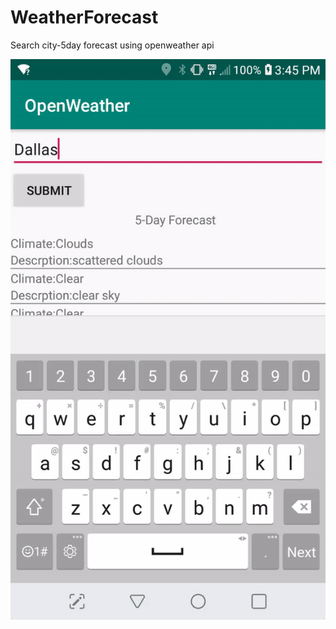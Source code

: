 # WeatherForecast
Search city-5day forecast using openweather api 


![](ezgif.com-video-to-gif.gif)

